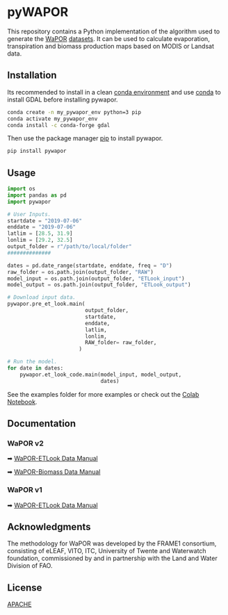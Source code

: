 # pyWAPOR

This repository contains a Python implementation of the algorithm used to generate the [WaPOR](http://www.fao.org/in-action/remote-sensing-for-water-productivity/en/) [datasets](https://wapor.apps.fao.org/home/WAPOR_2/1). It can be used to calculate evaporation, transpiration and biomass production maps based on MODIS or Landsat data.

## Installation

Its recommended to install in a clean [conda environment](https://docs.conda.io/projects/conda/en/latest/user-guide/concepts/environments.html) and use [conda](https://docs.conda.io/projects/conda/en/latest/user-guide/install/) to install GDAL before installing pywapor.

 ```bash
conda create -n my_pywapor_env python=3 pip
conda activate my_pywapor_env
conda install -c conda-forge gdal
```

Then use the package manager [pip](https://pip.pypa.io/en/stable/) to install pywapor.

```bash
pip install pywapor
```

## Usage

```python
import os
import pandas as pd
import pywapor

# User Inputs.
startdate = "2019-07-06"
enddate = "2019-07-06"
latlim = [28.5, 31.9]
lonlim = [29.2, 32.5]
output_folder = r"/path/to/local/folder"
##############

dates = pd.date_range(startdate, enddate, freq = "D")
raw_folder = os.path.join(output_folder, "RAW")
model_input = os.path.join(output_folder, "ETLook_input")
model_output = os.path.join(output_folder, "ETLook_output")

# Download input data.
pywapor.pre_et_look.main(
                         output_folder, 
                         startdate, 
                         enddate, 
                         latlim, 
                         lonlim,
                         RAW_folder= raw_folder,
                       )

# Run the model.
for date in dates:
    pywapor.et_look_code.main(model_input, model_output,
                              dates)
```

See the examples folder for more examples or check out the [Colab Notebook]().

## Documentation
### WaPOR v2
➡ [WaPOR-ETLook Data Manual](https://bitbucket.org/cioapps/wapor-et-look/downloads/FRAME_ET_v2_data_manual_finaldraft_v2.2.pdf)

➡ [WaPOR-Biomass Data Manual](https://bitbucket.org/cioapps/wapor-et-look/downloads/FRAME_NPP_v2_data_manual_finaldraft_v2.2.pdf)

### WaPOR v1
➡ [WaPOR-ETLook Data Manual](https://bitbucket.org/cioapps/wapor-et-look/raw/9ec88e56769f49722c2d1165bb34547f5842b811/Docs/WaPOR_ET_data_manual_finaldraft-v1.2-for-distribution.pdf)

## Acknowledgments
The methodology for WaPOR was developed by the FRAME1 consortium, consisting of eLEAF, VITO, ITC, University of Twente and Waterwatch foundation, commissioned by and in partnership with the Land and Water Division of FAO.

## License
[APACHE](https://bitbucket.org/cioapps/wapor-et-look/src/dev/LICENSE)

